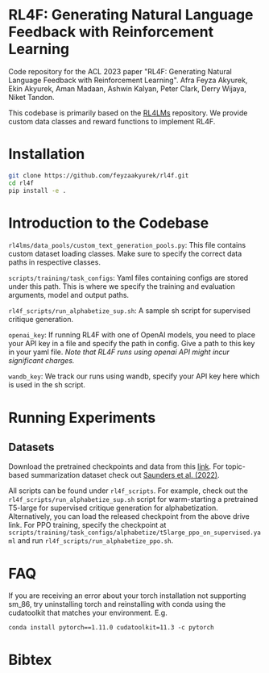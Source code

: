 # RL4F: Generating Natural Language Feedback with Reinforcement Learning

Code repository for the ACL 2023 paper "RL4F: Generating Natural Language Feedback with Reinforcement Learning". Afra Feyza Akyurek, Ekin Akyurek, Aman Madaan, Ashwin Kalyan, Peter Clark, Derry Wijaya, Niket Tandon. 

This codebase is primarily based on the [RL4LMs](https://github.com/allenai/RL4LMs) repository. We provide custom data classes and reward functions to implement RL4F.

# Installation

```bash
git clone https://github.com/feyzaakyurek/rl4f.git
cd rl4f
pip install -e .
```

# Introduction to the Codebase

`rl4lms/data_pools/custom_text_generation_pools.py`: This file contains custom dataset loading classes. Make sure to specify the correct data paths in respective classes.

`scripts/training/task_configs`: Yaml files containing configs are stored under this path. This is where we specify the training and evaluation arguments, model and output paths. 

`rl4f_scripts/run_alphabetize_sup.sh`: A sample sh script for supervised critique generation.

`openai_key`: If running RL4F with one of OpenAI models, you need to place your API key in a file and specify the path in config. Give a path to this key in your yaml file. *Note that RL4F runs using openai API might incur significant charges.*

`wandb_key`: We track our runs using wandb, specify your API key here which is used in the sh script.


# Running Experiments

## Datasets
Download the pretrained checkpoints and data from this [link](https://drive.google.com/drive/folders/1Rl5j7r8RqvOhQUQPRhK8AEoD5-bjAuDI?usp=sharing). For topic-based summarization dataset check out [Saunders et al. (2022)](https://arxiv.org/abs/2206.05802).

All scripts can be found under `rl4f_scripts`. For example, check out the `rl4f_scripts/run_alphabetize_sup.sh` script for warm-starting a pretrained T5-large for supervised critique generation for alphabetization. Alternatively, you can load the released checkpoint from the above drive link. For PPO training, specify the checkpoint at `scripts/training/task_configs/alphabetize/t5large_ppo_on_supervised.yaml` and run `rl4f_scripts/run_alphabetize_ppo.sh`.


# FAQ
If you are receiving an error about your torch installation not supporting sm_86, try uninstalling torch and reinstalling with conda using the cudatoolkit that matches your environment. E.g.

```
conda install pytorch==1.11.0 cudatoolkit=11.3 -c pytorch
```

# Bibtex
